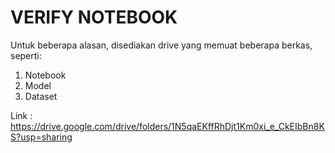 # VERIFY NOTEBOOK

Untuk beberapa alasan, disediakan drive yang memuat beberapa berkas, seperti:
1. Notebook
2. Model
3. Dataset

Link : https://drive.google.com/drive/folders/1N5qaEKffRhDjt1Km0xi_e_CkEIbBn8KS?usp=sharing
